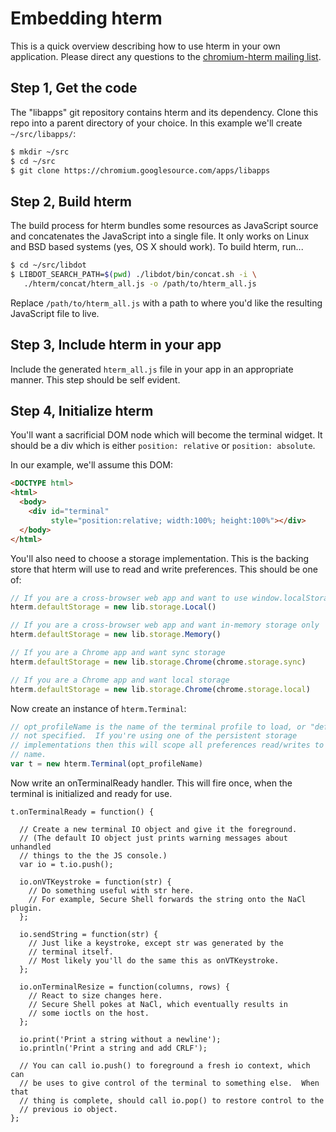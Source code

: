 # Embedding hterm

This is a quick overview describing how to use hterm in your own application.  Please direct any questions to the [chromium-hterm mailing list](https://groups.google.com/a/chromium.org/forum/?fromgroups#!forum/chromium-hterm).

## Step 1, Get the code

The "libapps" git repository contains hterm and its dependency.  Clone this repo into a parent directory of your choice.  In this example we'll create `~/src/libapps/`:

```sh
$ mkdir ~/src
$ cd ~/src
$ git clone https://chromium.googlesource.com/apps/libapps
```

## Step 2, Build hterm

The build process for hterm bundles some resources as JavaScript source and concatenates the JavaScript into a single file.  It only works on Linux and BSD based systems (yes, OS X should work).  To build hterm, run...

```sh
$ cd ~/src/libdot
$ LIBDOT_SEARCH_PATH=$(pwd) ./libdot/bin/concat.sh -i \
   ./hterm/concat/hterm_all.js -o /path/to/hterm_all.js
```

Replace `/path/to/hterm_all.js` with a path to where you'd like the resulting JavaScript file to live.

## Step 3, Include hterm in your app

Include the generated `hterm_all.js` file in your app in an appropriate manner.  This step should be self evident.

## Step 4, Initialize hterm

You'll want a sacrificial DOM node which will become the terminal widget.  It should be a div which is either `position: relative` or `position: absolute`.

In our example, we'll assume this DOM:

```html
<DOCTYPE html>
<html>
  <body>
    <div id="terminal"
         style="position:relative; width:100%; height:100%"></div>
  </body>
</html>
```

You'll also need to choose a storage implementation.  This is the backing store that hterm will use to read and write preferences.  This should be one of:

```js
// If you are a cross-browser web app and want to use window.localStorage
hterm.defaultStorage = new lib.storage.Local()

// If you are a cross-browser web app and want in-memory storage only
hterm.defaultStorage = new lib.storage.Memory()

// If you are a Chrome app and want sync storage
hterm.defaultStorage = new lib.storage.Chrome(chrome.storage.sync)

// If you are a Chrome app and want local storage
hterm.defaultStorage = new lib.storage.Chrome(chrome.storage.local)
```

Now create an instance of `hterm.Terminal`:

```js
// opt_profileName is the name of the terminal profile to load, or "default" if
// not specified.  If you're using one of the persistent storage
// implementations then this will scope all preferences read/writes to this
// name.
var t = new hterm.Terminal(opt_profileName)
```

Now write an onTerminalReady handler.  This will fire once, when the terminal is initialized and ready for use.

```
t.onTerminalReady = function() {

  // Create a new terminal IO object and give it the foreground.
  // (The default IO object just prints warning messages about unhandled
  // things to the the JS console.)
  var io = t.io.push();

  io.onVTKeystroke = function(str) {
    // Do something useful with str here.
    // For example, Secure Shell forwards the string onto the NaCl plugin.
  };

  io.sendString = function(str) {
    // Just like a keystroke, except str was generated by the
    // terminal itself.
    // Most likely you'll do the same this as onVTKeystroke.
  };

  io.onTerminalResize = function(columns, rows) {
    // React to size changes here.
    // Secure Shell pokes at NaCl, which eventually results in
    // some ioctls on the host.
  };

  io.print('Print a string without a newline');
  io.println('Print a string and add CRLF');

  // You can call io.push() to foreground a fresh io context, which can
  // be uses to give control of the terminal to something else.  When that
  // thing is complete, should call io.pop() to restore control to the
  // previous io object.
};
```
